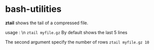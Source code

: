 # bash-utilities

**ztail** shows the tail of a compressed file.

usage : 
\n
`ztail myfile.gz`
  By default shows the last 5 lines

The second argument specify the number of rows 
`ztail myfile.gz 10` 
